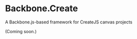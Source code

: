 Backbone.Create
===============

A Backbone.js-based framework for CreateJS canvas projects

(Coming soon.)
